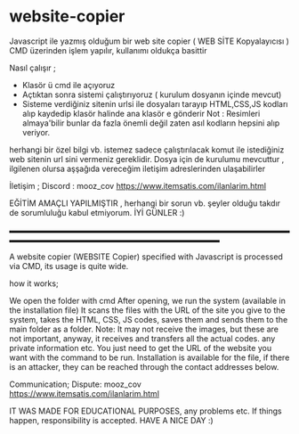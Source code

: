 # website-copier

Javascript ile  yazmış olduğum  bir  web site copier ( WEB SİTE Kopyalayıcısı ) 
 CMD üzerinden işlem yapılır,  kullanımı oldukça basittir 

Nasıl çalışır ; 
   - Klasör ü  cmd ile  açıyoruz
   - Açtıktan sonra sistemi çalıştırıyoruz ( kurulum dosyanın içinde mevcut)
   - Sisteme verdiğiniz sitenin urlsi ile dosyaları  tarayıp HTML,CSS,JS kodları alıp kaydedip klasör halinde ana klasör e gönderir
Not : Resimleri almaya'bilir  bunlar da fazla önemli değil zaten asıl kodların hepsini alıp veriyor.

herhangi bir  özel bilgi vb. istemez sadece  çalıştırılacak  komut ile istediğiniz  web sitenin url sini  vermeniz gereklidir.
Dosya için de  kurulumu mevcuttur  ,   ilgilenen olursa  aşşağıda vereceğim iletişim  adreslerinden ulaşabilirler 




İletişim ; 
Discord : mooz_cov
https://www.itemsatis.com/ilanlarim.html

EĞİTİM AMAÇLI YAPILMIŞTIR  , herhangi bir sorun vb. şeyler olduğu takdır de   sorumluluğu kabul etmiyorum. İYİ GÜNLER :)

▬▬▬▬▬▬▬▬▬▬▬▬▬▬▬▬▬▬▬▬▬▬▬▬▬▬▬▬▬▬▬▬▬▬▬▬▬▬▬▬▬▬▬▬▬▬▬▬▬▬▬▬▬▬▬▬▬▬▬▬▬▬▬


A website copier (WEBSITE Copier) specified with Javascript is processed via CMD, its usage is quite wide.

how it works;

We open the folder with cmd
After opening, we run the system (available in the installation file)
It scans the files with the URL of the site you give to the system, takes the HTML, CSS, JS codes, saves them and sends them to the main folder as a folder. Note: It may not receive the images, but these are not important, anyway, it receives and transfers all the actual codes.
any private information etc. You just need to get the URL of the website you want with the command to be run. Installation is available for the file, if there is an attacker, they can be reached through the contact addresses below.

Communication; Dispute: mooz_cov
https://www.itemsatis.com/ilanlarim.html


IT WAS MADE FOR EDUCATIONAL PURPOSES, any problems etc. If things happen, responsibility is accepted. HAVE A NICE DAY :)
